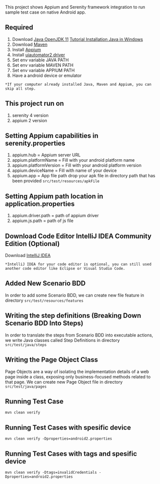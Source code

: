 This project shows Appium and Serenity framework integration to run sample test case on native Android app.
## Required

1. Download [Java OpenJDK 11](https://jdk.java.net/java-se-ri/11)
   [Tutorial Installation Java in Windows](https://www.petanikode.com/java-windows/)
2. Download [Maven](https://maven.apache.org/download.cgi?Preferred=ftp://ftp.osuosl.org/pub/apache/)
3. Install [Appium](https://appium.io/docs/en/2.0/quickstart/install/)
5. Install [uiautomator2 driver](https://appium.io/docs/en/2.0/quickstart/uiauto2-driver/)
6. Set env variable JAVA PATH
7. Set env variable MAVEN PATH
8. Set env variable APPIUM PATH
9. Have a android device or emulator

`*If your computer already installed Java, Maven and Appium, you can skip all step.`
## This project run on
1. serenity 4 version
2. appium 2 version


## Setting Appium capabilities in serenity.properties
1. appium.hub = Appium server URL
2. appium.platformName = Fill with your android platform name
3. appium.platformVersion  =  Fill with your android platform version
4. appium.deviceName  =  Fill with name of your device
5. appium.app  =  App file path
   drop your apk file in directory path that has been provided `src/test/resources/apkFile`

## Setting Appium path location in application.properties
1. appium.driver.path = path of appium driver
2. appium.js.path = path of js file

## Download Code Editor IntelliJ IDEA Community Edition (Optional)
Download [IntelliJ IDEA](https://www.jetbrains.com/idea/download)

`*IntelliJ IDEA for your code editor is optional, you can still used another code editor like Eclipse or Visual Studio Code.`

## Added New Scenario BDD

In order to add some Scenario BDD, we can create new file feature in directory `src/test/resources/features`

## Writing the step definitions (Breaking Down Scenario BDD Into Steps)

In order to translate the steps from Scenario BDD into executable actions, we write Java classes called Step Definitions in directory `src/test/java/steps`

## Writing the Page Object Class

Page Objects are a way of isolating the implementation details of a web page inside a class, exposing only business-focused methods related to that page.
We can create new Page Object file in directory `src/test/java/pages`


## Running Test Case

```
mvn clean verify
```

## Running Test Cases with spesific device

```
mvn clean verify -Dproperties=android2.properties
```
## Running Test Cases with tags and spesific device

```
mvn clean verify -Dtags=invalidCredentials -Dproperties=android2.properties 
```